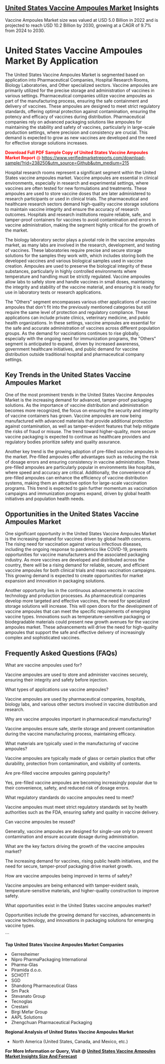 <h2><a href="https://www.verifiedmarketreports.com/download-sample/?rid=238250&amp;utm_source=Github&amp;utm_medium=215" target="_blank">United States Vaccine Ampoules Market</a> Insights</h2><p>Vaccine Ampoules Market size was valued at USD 5.0 Billion in 2022 and is projected to reach USD 10.2 Billion by 2030, growing at a CAGR of 9.7% from 2024 to 2030.</p><p> <h1>United States Vaccine Ampoules Market By Application</h1> <p>The United States Vaccine Ampoules Market is segmented based on application into Pharmaceutical Companies, Hospital Research Rooms, Biology Laboratories, and Other specialized sectors. Vaccine ampoules are primarily utilized for the precise storage and administration of vaccines in various settings. Pharmaceutical companies utilize vaccine ampoules as part of the manufacturing process, ensuring the safe containment and delivery of vaccines. These ampoules are designed to meet strict regulatory standards, offering optimal protection against contamination, ensuring the potency and efficacy of vaccines during distribution. Pharmaceutical companies rely on advanced packaging solutions like ampoules for maintaining the stability and safety of vaccines, particularly in large-scale production settings, where precision and consistency are crucial. This demand is expected to grow as new vaccines are developed and the need for effective storage solutions increases. <p><span class=""><span style="color: #ff0000;"><strong>Download Full PDF Sample Copy of United States Vaccine Ampoules Market Report</strong> @ </span><a href="https://www.verifiedmarketreports.com/download-sample/?rid=238250&amp;utm_source=Github&amp;utm_medium=215" target="_blank">https://www.verifiedmarketreports.com/download-sample/?rid=238250&amp;utm_source=Github&amp;utm_medium=215</a></span></p></p> <p>Hospital research rooms represent a significant segment within the United States vaccine ampoules market. Vaccine ampoules are essential in clinical environments, especially in research and experimental settings, where vaccines are often tested for new formulations and treatments. These ampoules are used to store vaccine doses that are later administered to research participants or used in clinical trials. The pharmaceutical and healthcare research sectors demand high-quality vaccine storage solutions to maintain vaccine integrity and ensure the accuracy of research outcomes. Hospitals and research institutions require reliable, safe, and tamper-proof containers for vaccines to avoid contamination and errors in vaccine administration, making the segment highly critical for the growth of the market. <p>The biology laboratory sector plays a pivotal role in the vaccine ampoules market, as many labs are involved in the research, development, and testing of vaccines. These laboratories require precise and secure storage solutions for the samples they work with, which includes storing both the developed vaccines and various biological samples used in vaccine creation. Ampoules are used to preserve the biological integrity of these substances, particularly in highly controlled environments where temperature and handling must be strictly regulated. Vaccine ampoules allow labs to safely store and handle vaccines in small doses, maintaining the integrity and stability of the vaccine material, and ensuring it is ready for use in laboratory tests or research applications. <p>The "Others" segment encompasses various other applications of vaccine ampoules that don't fit into the previously mentioned categories but still require the same level of protection and regulatory compliance. These applications can include private clinics, veterinary medicine, and public health organizations. In these settings, vaccine ampoules are essential for the safe and accurate administration of vaccines across different population groups. As the demand for vaccinations continues to rise globally, especially with the ongoing need for immunization programs, the "Others" segment is anticipated to expand, driven by increased awareness, government healthcare initiatives, and public demand for vaccine distribution outside traditional hospital and pharmaceutical company settings. <h2>Key Trends in the United States Vaccine Ampoules Market</h2> <p>One of the most prominent trends in the United States Vaccine Ampoules Market is the increasing demand for advanced, tamper-proof packaging solutions. As the importance of vaccine distribution and administration becomes more recognized, the focus on ensuring the security and integrity of vaccine containers has grown. Vaccine ampoules are now being manufactured with advanced materials that provide additional protection against contamination, as well as tamper-evident features that help mitigate the risks of fraud or misuse. The trend toward higher-quality, more secure vaccine packaging is expected to continue as healthcare providers and regulatory bodies prioritize safety and quality assurance. <p>Another key trend is the growing adoption of pre-filled vaccine ampoules in the market. Pre-filled ampoules offer advantages such as reducing the risk of dosage errors and ensuring consistency in vaccine administration. These pre-filled ampoules are particularly popular in environments like hospitals, where speed and accuracy are critical. Additionally, the convenience of pre-filled ampoules can enhance the efficiency of vaccine distribution systems, making them an attractive option for large-scale vaccination programs. This trend is expected to gain further momentum as vaccination campaigns and immunization programs expand, driven by global health initiatives and population health needs. <h2>Opportunities in the United States Vaccine Ampoules Market</h2> <p>One significant opportunity in the United States Vaccine Ampoules Market is the increasing demand for vaccines driven by global health concerns. The rising need for vaccination against various infectious diseases, including the ongoing response to pandemics like COVID-19, presents opportunities for vaccine manufacturers and the associated packaging industry. As more vaccines are developed and distributed across the country, there will be a rising demand for reliable, secure, and efficient vaccine ampoules for both clinical trials and mass vaccination campaigns. This growing demand is expected to create opportunities for market expansion and innovation in packaging solutions. <p>Another opportunity lies in the continuous advancements in vaccine technology and production processes. As pharmaceutical companies develop more targeted and effective vaccines, the need for specialized storage solutions will increase. This will open doors for the development of vaccine ampoules that can meet the specific requirements of emerging vaccine types. Innovations such as temperature-sensitive packaging or biodegradable materials could present new growth avenues for the vaccine ampoules market. These advancements will drive the need for high-quality ampoules that support the safe and effective delivery of increasingly complex and sophisticated vaccines. <h2>Frequently Asked Questions (FAQs)</h2> <p>What are vaccine ampoules used for?</p> <p>Vaccine ampoules are used to store and administer vaccines securely, ensuring their integrity and safety before injection.</p> <p>What types of applications use vaccine ampoules?</p> <p>Vaccine ampoules are used by pharmaceutical companies, hospitals, biology labs, and various other sectors involved in vaccine distribution and research.</p> <p>Why are vaccine ampoules important in pharmaceutical manufacturing?</p> <p>Vaccine ampoules ensure safe, sterile storage and prevent contamination during the vaccine manufacturing process, maintaining efficacy.</p> <p>What materials are typically used in the manufacturing of vaccine ampoules?</p> <p>Vaccine ampoules are typically made of glass or certain plastics that offer durability, protection from contamination, and visibility of contents.</p> <p>Are pre-filled vaccine ampoules gaining popularity?</p> <p>Yes, pre-filled vaccine ampoules are becoming increasingly popular due to their convenience, safety, and reduced risk of dosage errors.</p> <p>What regulatory standards do vaccine ampoules need to meet?</p> <p>Vaccine ampoules must meet strict regulatory standards set by health authorities such as the FDA, ensuring safety and quality in vaccine delivery.</p> <p>Can vaccine ampoules be reused?</p> <p>Generally, vaccine ampoules are designed for single-use only to prevent contamination and ensure accurate dosage during administration.</p> <p>What are the key factors driving the growth of the vaccine ampoules market?</p> <p>The increasing demand for vaccines, rising public health initiatives, and the need for secure, tamper-proof packaging drive market growth.</p> <p>How are vaccine ampoules being improved in terms of safety?</p> <p>Vaccine ampoules are being enhanced with tamper-evident seals, temperature-sensitive materials, and higher-quality construction to improve safety.</p> <p>What opportunities exist in the United States vaccine ampoules market?</p> <p>Opportunities include the growing demand for vaccines, advancements in vaccine technology, and innovations in packaging solutions for emerging vaccine types.</p> ```</p><p><strong>Top United States Vaccine Ampoules Market Companies</strong></p><div data-test-id=""><p><li>Gerresheimer</li><li> Nipro PharmaPackaging International</li><li> Pharma-Glas</li><li> Piramida d.o.o.</li><li> SCHOTT</li><li> SGD</li><li> Shandong Pharmaceutical Glass</li><li> Sm Pack</li><li> Stevanato Group</li><li> Tecnoglas</li><li> Crestani</li><li> Birgi Mefar Group</li><li> AAPL Solutions</li><li> Zhengchuan Pharmaceutical Packaging</li></p><div><strong>Regional Analysis of&nbsp;United States Vaccine Ampoules Market</strong></div><ul><li dir="ltr"><p dir="ltr">North America&nbsp;(United States, Canada, and Mexico, etc.)</p></li></ul><p><strong>For More Information or Query, Visit @&nbsp;</strong><strong><a href="https://www.verifiedmarketreports.com/product/vaccine-ampoules-market/?utm_source=Github&amp;utm_medium=215" target="_blank">United States Vaccine Ampoules Market Insights Size And Forecast</a></strong></p></div>
